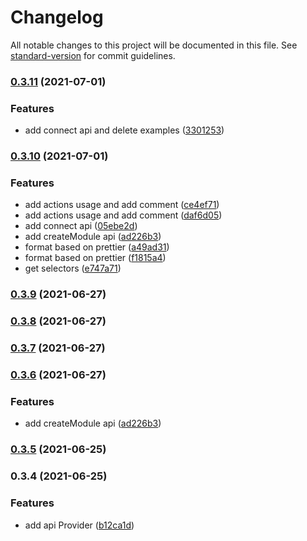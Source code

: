 # Changelog

All notable changes to this project will be documented in this file. See [standard-version](https://github.com/conventional-changelog/standard-version) for commit guidelines.

### [0.3.11](https://github.com/qinjialei24/redux-brief/compare/v0.3.10...v0.3.11) (2021-07-01)


### Features

* add connect api and delete examples ([3301253](https://github.com/qinjialei24/redux-brief/commit/330125326c27c827e1d2218433b50b38e4297bdc))

### [0.3.10](https://github.com/qinjialei24/redux-brief/compare/v0.3.4...v0.3.10) (2021-07-01)


### Features

* add actions usage and add comment ([ce4ef71](https://github.com/qinjialei24/redux-brief/commit/ce4ef71e4e274f1984fe07b2240fb2f7c97d5ed9))
* add actions usage and add comment ([daf6d05](https://github.com/qinjialei24/redux-brief/commit/daf6d05885bc1d2187b353c0f5b61134817dfa00))
* add connect api ([05ebe2d](https://github.com/qinjialei24/redux-brief/commit/05ebe2d3a142415dae56e197fbc4da1e2a12b2ba))
* add createModule api ([ad226b3](https://github.com/qinjialei24/redux-brief/commit/ad226b37fb2654fd825457af7c597938da576417))
* format based on prettier ([a49ad31](https://github.com/qinjialei24/redux-brief/commit/a49ad315f0ec768072960eca95572febc10cb34e))
* format based on prettier ([f1815a4](https://github.com/qinjialei24/redux-brief/commit/f1815a406b660d1c6b3b8e8d2bf4e214a654a9c6))
* get selectors ([e747a71](https://github.com/qinjialei24/redux-brief/commit/e747a717acc2e34c36cf972f2ed1214a119b6e47))

### [0.3.9](https://github.com/qinjialei24/redux-brief/compare/v0.3.8...v0.3.9) (2021-06-27)

### [0.3.8](https://github.com/qinjialei24/redux-brief/compare/v0.3.7...v0.3.8) (2021-06-27)

### [0.3.7](https://github.com/qinjialei24/redux-brief/compare/v0.3.6...v0.3.7) (2021-06-27)

### [0.3.6](https://github.com/qinjialei24/redux-brief/compare/v0.3.4...v0.3.6) (2021-06-27)

### Features

- add createModule api ([ad226b3](https://github.com/qinjialei24/redux-brief/commit/ad226b37fb2654fd825457af7c597938da576417))

### [0.3.5](https://github.com/qinjialei24/redux-brief/compare/v0.3.4...v0.3.5) (2021-06-25)

### 0.3.4 (2021-06-25)

### Features

- add api Provider ([b12ca1d](https://github.com/qinjialei24/redux-brief/commit/b12ca1d409c0ca2b277e8a019a29ad52844e5ea0))
